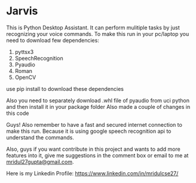 # Jarvis
This is Python Desktop Assistant. It can perform mulitiple tasks by just recognizing your voice commands.
To make this run in your pc/laptop you need to download few dependencies:
  1. pyttsx3
  2. SpeechRecognition
  3. Pyaudio
  4. Roman
  5. OpenCV 
  
  use pip install to download these dependencies
  
  Also you need to separately download .whl file of pyaudio from uci python and then install it in your package folder
Also made a couple of changes in this code

Guys! Also remember to have a fast and secured internet connection to make this run. Because it is using google speech recognition api to understand the commands.

Also, guys if you want contribute in this project and wants to add more features into it, give me suggestions in the comment box or email to me at mridul27gupta@gmail.com. 

Here is my Linkedin Profile: https://www.linkedin.com/in/mridulcse27/
